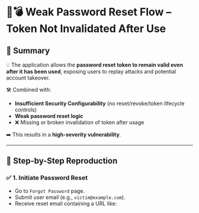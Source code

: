 # 🔐💣 Weak Password Reset Flow – Token Not Invalidated After Use

## 🧠 Summary

💡 The application allows the **password reset token to remain valid even after it has been used**, exposing users to replay attacks and potential account takeover.

🛠️ Combined with:
- **Insufficient Security Configurability** (no reset/revoke/token lifecycle controls)
- **Weak password reset logic**
- ❌ Missing or broken invalidation of token after usage

➡️ This results in a **high-severity vulnerability**.

---

## 🧪 Step-by-Step Reproduction

### ✅ 1. Initiate Password Reset
- Go to `Forgot Password` page.
- Submit user email (e.g., `victim@example.com`).
- Receive reset email containing a URL like:

